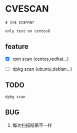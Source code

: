 # CVESCAN

	a cve scanner

	only test on centos6
	
## feature

- [x] rpm scan (centos,redhat...)
- [ ] dpkg scan (ubuntu,debian...)


## TODO
	
	dpkg scan
	

## BUG
1. 每次扫描结果不一样